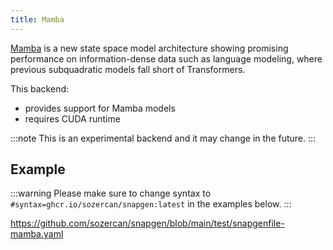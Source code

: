 ```yaml
---
title: Mamba
---
```


[Mamba](https://github.com/state-spaces/mamba) is a new state space model architecture showing promising performance on information-dense data such as language modeling, where previous subquadratic models fall short of Transformers.

This backend:
- provides support for Mamba models
- requires CUDA runtime

:::note
This is an experimental backend and it may change in the future.
:::

## Example

:::warning
Please make sure to change syntax to `#syntax=ghcr.io/sozercan/snapgen:latest` in the examples below.
:::

https://github.com/sozercan/snapgen/blob/main/test/snapgenfile-mamba.yaml
